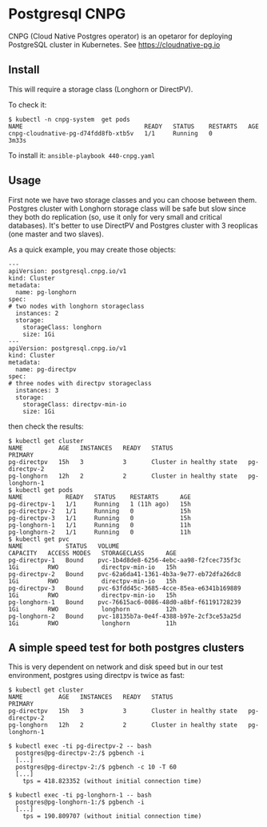 # Postgresql CNPG

CNPG (Cloud Native Postgres operator) is an opetaror for deploying PostgreSQL cluster in Kubernetes. See https://cloudnative-pg.io 

## Install 

This will require a storage class (Longhorn or DirectPV).

To check it:

```
$ kubectl -n cnpg-system  get pods
NAME                                  READY   STATUS    RESTARTS   AGE
cnpg-cloudnative-pg-d74fdd8fb-xtb5v   1/1     Running   0          3m33s
```

To install it: `ansible-playbook 440-cnpg.yaml`

## Usage

First note we have two storage classes and you can choose between them. Postgres cluster with Longhorn storage class will be safe but slow since they both do replication (so, use it only for very small and critical databases). It's better to use DirectPV and Postgres cluster with 3 reoplicas (one master and two slaves).

As a quick example, you may create those objects:

```
---
apiVersion: postgresql.cnpg.io/v1
kind: Cluster
metadata:
  name: pg-longhorn
spec:
# two nodes with longhorn storageclass
  instances: 2
  storage:
    storageClass: longhorn
    size: 1Gi
---
apiVersion: postgresql.cnpg.io/v1
kind: Cluster
metadata:
  name: pg-directpv
spec:
# three nodes with directpv storageclass
  instances: 3
  storage:
    storageClass: directpv-min-io
    size: 1Gi
```

then check the results:

```
$ kubectl get cluster
NAME          AGE   INSTANCES   READY   STATUS                     PRIMARY
pg-directpv   15h   3           3       Cluster in healthy state   pg-directpv-2
pg-longhorn   12h   2           2       Cluster in healthy state   pg-longhorn-1
$ kubectl get pods
NAME            READY   STATUS    RESTARTS      AGE
pg-directpv-1   1/1     Running   1 (11h ago)   15h
pg-directpv-2   1/1     Running   0             15h
pg-directpv-3   1/1     Running   0             15h
pg-longhorn-1   1/1     Running   0             11h
pg-longhorn-2   1/1     Running   0             11h
$ kubectl get pvc
NAME            STATUS   VOLUME                                     CAPACITY   ACCESS MODES   STORAGECLASS      AGE
pg-directpv-1   Bound    pvc-1b4d8de8-6256-4ebc-aa98-f2fcec735f3c   1Gi        RWO            directpv-min-io   15h
pg-directpv-2   Bound    pvc-62a6da41-1361-4b3a-9e77-eb72dfa26dc8   1Gi        RWO            directpv-min-io   15h
pg-directpv-3   Bound    pvc-63fdd45c-3685-4cce-85ea-e6341b169889   1Gi        RWO            directpv-min-io   15h
pg-longhorn-1   Bound    pvc-76615ac6-0086-48d0-a8bf-f61191728239   1Gi        RWO            longhorn          12h
pg-longhorn-2   Bound    pvc-18135b7a-0e4f-4388-b97e-2cf3ce53a25d   1Gi        RWO            longhorn          11h
```

## A simple speed test for both postgres clusters

This is very dependent on network and disk speed but in our test environment, postgres using directpv is twice as fast:

```
$ kubectl get cluster
NAME          AGE   INSTANCES   READY   STATUS                     PRIMARY
pg-directpv   15h   3           3       Cluster in healthy state   pg-directpv-2
pg-longhorn   12h   2           2       Cluster in healthy state   pg-longhorn-1

$ kubectl exec -ti pg-directpv-2 -- bash
  postgres@pg-directpv-2:/$ pgbench -i
  [...]
  postgres@pg-directpv-2:/$ pgbench -c 10 -T 60
  [...]
    tps = 418.823352 (without initial connection time)

$ kubectl exec -ti pg-longhorn-1 -- bash
  postgres@pg-longhorn-1:/$ pgbench -i
  [...]
    tps = 190.809707 (without initial connection time)
```

